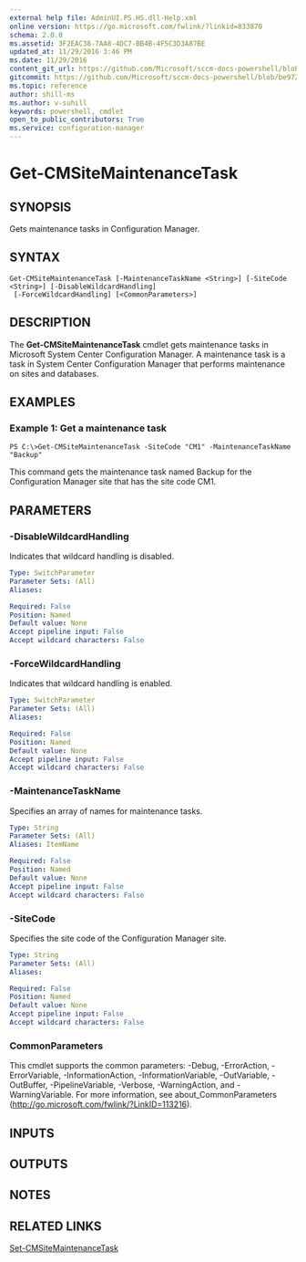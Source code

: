 ```yaml
---
external help file: AdminUI.PS.HS.dll-Help.xml
online version: https://go.microsoft.com/fwlink/?linkid=833870
schema: 2.0.0
ms.assetid: 3F2EAC38-7AA8-4DC7-BB4B-4F5C3D3A87BE
updated_at: 11/29/2016 3:46 PM
ms.date: 11/29/2016
content_git_url: https://github.com/Microsoft/sccm-docs-powershell/blob/master/sccm-cmdlets/ConfigurationManager/vlatest/Get-CMSiteMaintenanceTask.md
gitcommit: https://github.com/Microsoft/sccm-docs-powershell/blob/be9723fe908914c0e1ed2689b3ffaa3b56f1b53b/sccm-cmdlets/ConfigurationManager/vlatest/Get-CMSiteMaintenanceTask.md
ms.topic: reference
author: shill-ms
ms.author: v-suhill
keywords: powershell, cmdlet
open_to_public_contributors: True
ms.service: configuration-manager
---
```


# Get-CMSiteMaintenanceTask

## SYNOPSIS
Gets maintenance tasks in Configuration Manager.

## SYNTAX

```
Get-CMSiteMaintenanceTask [-MaintenanceTaskName <String>] [-SiteCode <String>] [-DisableWildcardHandling]
 [-ForceWildcardHandling] [<CommonParameters>]
```

## DESCRIPTION
The **Get-CMSiteMaintenanceTask** cmdlet gets maintenance tasks in Microsoft System Center Configuration Manager.
A maintenance task is a task in System Center Configuration Manager that performs maintenance on sites and databases.

## EXAMPLES

### Example 1: Get a maintenance task
```
PS C:\>Get-CMSiteMaintenanceTask -SiteCode "CM1" -MaintenanceTaskName "Backup"
```

This command gets the maintenance task named Backup for the Configuration Manager site that has the site code CM1.

## PARAMETERS

### -DisableWildcardHandling
Indicates that wildcard handling is disabled.

```yaml
Type: SwitchParameter
Parameter Sets: (All)
Aliases: 

Required: False
Position: Named
Default value: None
Accept pipeline input: False
Accept wildcard characters: False
```

### -ForceWildcardHandling
Indicates that wildcard handling is enabled.

```yaml
Type: SwitchParameter
Parameter Sets: (All)
Aliases: 

Required: False
Position: Named
Default value: None
Accept pipeline input: False
Accept wildcard characters: False
```

### -MaintenanceTaskName
Specifies an array of names for maintenance tasks.

```yaml
Type: String
Parameter Sets: (All)
Aliases: ItemName

Required: False
Position: Named
Default value: None
Accept pipeline input: False
Accept wildcard characters: False
```

### -SiteCode
Specifies the site code of the Configuration Manager site.

```yaml
Type: String
Parameter Sets: (All)
Aliases: 

Required: False
Position: Named
Default value: None
Accept pipeline input: False
Accept wildcard characters: False
```

### CommonParameters
This cmdlet supports the common parameters: -Debug, -ErrorAction, -ErrorVariable, -InformationAction, -InformationVariable, -OutVariable, -OutBuffer, -PipelineVariable, -Verbose, -WarningAction, and -WarningVariable. For more information, see about_CommonParameters (http://go.microsoft.com/fwlink/?LinkID=113216).

## INPUTS

## OUTPUTS

## NOTES

## RELATED LINKS

[Set-CMSiteMaintenanceTask](xref:ConfigurationManager/vlatest/Set-CMSiteMaintenanceTask.md)


